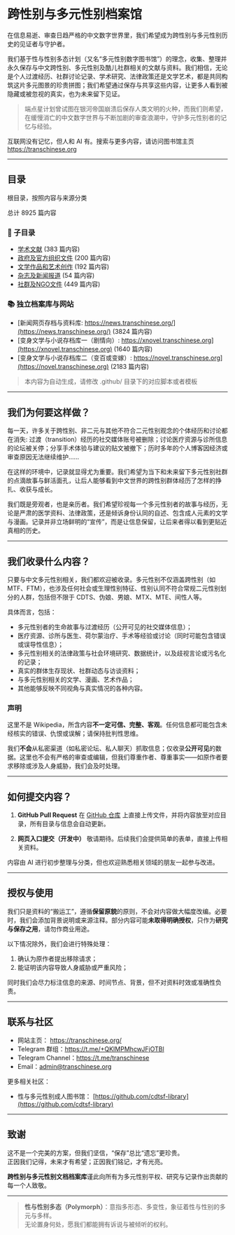 # 跨性别与多元性别档案馆

在信息易逝、审查日趋严格的中文数字世界里，我们希望成为跨性别与多元性别历史的见证者与守护者。  

我们基于性与性别多态计划（又名“多元性别数字图书馆”）的理念，收集、整理并永久保存与中文跨性别、多元性别及酷儿社群相关的文献与资料。我们相信，无论是个人过渡经历、社群讨论记录、学术研究、法律政策还是文学艺术，都是共同构筑这片多元图景的珍贵拼图；我们希望通过保存与共享这些内容，让更多人看到被隐藏或被忽视的真实，也为未来留下见证。

> 端点星计划曾试图在银河帝国崩溃后保存人类文明的火种，而我们则希望，在缓慢消亡的中文数字世界与不断加剧的审查浪潮中，守护多元性别者的记忆与经验。  

互联网没有记忆，但人和 AI 有。搜索与更多内容，请访问图书馆主页 <https://transchinese.org>

---

## 目录

根目录，按照内容与来源分类


总计 8925 篇内容


### 📁 子目录

- [学术文献](学术文献) (383 篇内容)
- [政府及官方组织文件](政府及官方组织文件) (200 篇内容)
- [文学作品和艺术创作](文学作品和艺术创作) (192 篇内容)
- [杂志及新闻报道](杂志及新闻报道) (54 篇内容)
- [社群及NGO文件](社群及NGO文件) (449 篇内容)

### 📚 独立档案库与网站

- [新闻网页存档与资料库: https://news.transchinese.org/](https://news.transchinese.org/) (3824 篇内容)
- [变身文学与小说存档库一（剧情向）: https://xnovel.transchinese.org](https://xnovel.transchinese.org) (1640 篇内容)
- [变身文学与小说存档库二（变百或变嫁）: https://novel.transchinese.org](https://novel.transchinese.org) (2183 篇内容)


> 本内容为自动生成，请修改 .github/ 目录下的对应脚本或者模板


---

## 我们为何要这样做？

每一天，许多关于跨性别、非二元与其他不符合二元性别观念的个体经历和讨论都在消失: 过渡（transition）经历的社交媒体账号被删除；讨论医疗资源与诊所信息的论坛被关停；分享手术体验与建议的贴文被撤下；历时多年的个人博客因经济或审查原因无法继续维护……  

在这样的环境中，记录就显得尤为重要。我们希望为当下和未来留下多元性别社群的点滴故事与鲜活面孔，让后人能够看到中文世界的跨性别群体经历了怎样的挣扎、收获与成长。

我们既是旁观者，也是亲历者。我们希望珍视每一个多元性别者的故事与经历，无论是严肃的医学资料、法律政策，还是倾诉身份认同的自述、包含成人元素的文学与漫画。记录并非立场鲜明的“宣传”，而是让信息保留，让后来者得以看到更贴近真相的历史。

---

## 我们收录什么内容？

只要与中文多元性别相关，我们都欢迎被收录。多元性别不仅涵盖跨性别（如 MTF、FTM），也涉及任何社会或生理性别特征、性别认同不符合常规二元性别划分的人群，包括但不限于 CDTS、伪娘、男娘、MTX、MTE、间性人等。

具体而言，包括：

- 多元性别者的生命故事与过渡经历（公开可见的社交媒体信息）；  
- 医疗资源、诊所与医生、荷尔蒙治疗、手术等经验或讨论（同时可能包含错误或误导性信息）；  
- 多元性别相关的法律政策与社会环境研究、数据统计，以及歧视言论或污名化的记录；  
- 真实的群体生存现状、社群动态与访谈资料；  
- 与多元性别相关的文学、漫画、艺术作品；  
- 其他能够反映不同视角与真实情况的各种内容。

### 声明

这里不是 Wikipedia，所含内容**不一定可信、完整、客观**。任何信息都可能包含未经核实的错误、仇恨或误解；请保持批判性思维。  

我们**不会**从私密渠道（如私密论坛、私人聊天）抓取信息；仅收录**公开可见**的数据。这里也不会有严格的审查或编辑，但我们尊重作者、尊重事实——如原作者要求移除或涉及人身威胁，我们会及时处理。

---

## 如何提交内容？

1. **GitHub Pull Request** 在 [GitHub 仓库](https://github.com/cdtsf-library) 上直接上传文件，并将内容放至对应目录，所有目录与信息会自动更新。  

2. **网页入口提交（开发中）** 敬请期待。后续我们会提供简单的表单，直接上传相关资料。

内容由 AI 进行初步整理与分类，但也欢迎熟悉相关领域的朋友一起参与改进。

---

## 授权与使用

我们只是资料的“搬运工”，遵循**保留原貌**的原则，不会对内容做大幅度改编。必要时，我们会添加背景说明或来源注释。部分内容可能**未取得明确授权**，只作为**研究与保存之用**，请勿作商业用途。

以下情况除外，我们会进行特殊处理：

1. 确认为原作者提出移除请求；  
2. 能证明该内容导致人身威胁或严重风险；  

同时我们会尽力标注信息的来源、时间节点、背景，但不对资料时效或准确性负责。

---


## 联系与社区

- 网站主页： <https://transchinese.org/>  
- Telegram 群组：<https://t.me/+QKIMPMhcwJFjOTBl>  
- Telegram Channel：<https://t.me/transchinese>  
- Email：admin@transchinese.org  

更多相关社区：

- 性与多元性别成人图书馆： [https://github.com/cdtsf-library](https://github.com/cdtsf-library)  

---

## 致谢

这不是一个完美的方案，但我们坚信，“保存”总比“遗忘”更珍贵。  
正因我们记得，未来才有希望；正因我们铭记，才有光亮。  

**跨性别与多元性别文档档案库**谨此向所有为多元性别平权、研究与记录作出贡献的每一个人致敬。

---

> **性与性别多态（Polymorph）**：意指多形态、多变性，象征着性与性别的多元与多样。  
> 无论置身何处，愿我们都能拥有诉说与被倾听的权利。  
